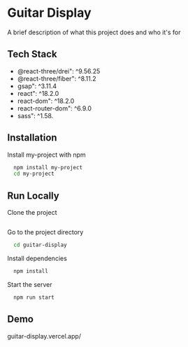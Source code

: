 # Guitar Display

A brief description of what this project does and who it's for


## Tech Stack

- @react-three/drei": ^9.56.25
- @react-three/fiber": ^8.11.2
- gsap": ^3.11.4
- react": ^18.2.0
- react-dom": ^18.2.0
- react-router-dom": ^6.9.0
- sass": ^1.58.

## Installation

Install my-project with npm

```bash
  npm install my-project
  cd my-project
```
    
## Run Locally

Clone the project

```bash

```

Go to the project directory

```bash
  cd guitar-display
```

Install dependencies

```bash
  npm install
```

Start the server

```bash
  npm run start
```


## Demo

guitar-display.vercel.app/

